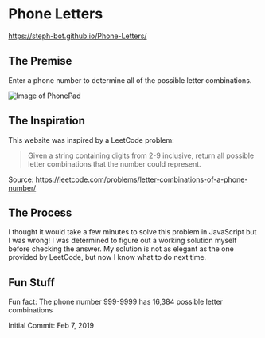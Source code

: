 # Phone Letters

https://steph-bot.github.io/Phone-Letters/

## The Premise
Enter a phone number to determine all of the possible letter combinations. 

![Image of PhonePad](http://upload.wikimedia.org/wikipedia/commons/thumb/7/73/Telephone-keypad2.svg/200px-Telephone-keypad2.svg.png)

## The Inspiration

This website was inspired by a LeetCode problem:

> Given a string containing digits from 2-9 inclusive, return all possible letter combinations that the number could represent.

Source: https://leetcode.com/problems/letter-combinations-of-a-phone-number/

## The Process

I thought it would take a few minutes to solve this problem in JavaScript but I was wrong! I was determined to figure out a working solution myself before checking the answer. My solution is not as elegant as the one provided by LeetCode, but now I know what to do next time.

## Fun Stuff

Fun fact: The phone number 999-9999 has 16,384 possible letter combinations




Initial Commit: Feb 7, 2019
